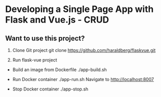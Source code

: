 # Developing a Single Page App with Flask and Vue.js - CRUD

## Want to use this project?

1. Clone Git project
git clone https://github.com/haraldberg/flaskvue.git

2. Run flask-vue project
- Build an image from Dockerfile
./app-build.sh

- Run Docker container
./app-run.sh
Navigate to [http://localhost:8007](http://localhost:8007)

- Stop Docker container
./app-stop.sh